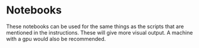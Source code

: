 # Notebooks

These notebooks can be used for the same things as the scripts that are mentioned in the instructions. These will give more visual output. A machine with a gpu would also be recommended.